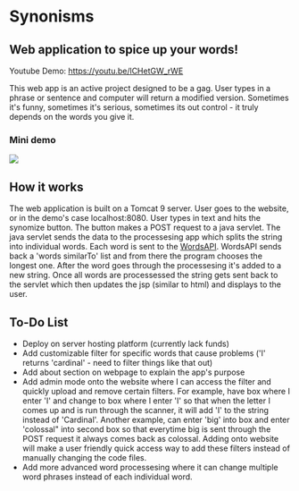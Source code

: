 # Synonisms
## Web application to spice up your words!

Youtube Demo: https://youtu.be/lCHetGW_rWE

This web app is an active project designed to be a gag. User types in a phrase or sentence and computer will return a modified version. Sometimes it's funny, sometimes it's serious, sometimes its out control - it truly depends on the words you give it. 

### Mini demo

![](https://github.com/nickerick/Synonisms/blob/master/gif2.gif)


## How it works
The web application is built on a Tomcat 9 server. User goes to the website, or in the demo's case localhost:8080. User types in text and hits the synomize button. The button makes a POST request to a java servlet. The java servlet sends the data to the processesing app which splits the string into individual words. Each word is sent to the [WordsAPI](https://www.wordsapi.com/). WordsAPI sends back a 'words similarTo' list and from there the program chooses the longest one. After the word goes through the processesing it's added to a new string. Once all words are processessed the string gets sent back to the servlet which then updates the jsp (similar to html) and displays to the user.

## To-Do List
- Deploy on server hosting platform (currently lack funds)
- Add customizable filter for specific words that cause problems ('I' returns 'cardinal' - need to filter things like that out)
- Add about section on webpage to explain the app's purpose
- Add admin mode onto the website where I can access the filter and quickly upload and remove certain filters. For example, have box where I enter 'I' and change to box where I enter 'I' so that when the letter I comes up and is run through the scanner, it will add 'I' to the string instead of 'Cardinal'. Another example, can enter 'big' into box and enter 'colossal" into second box so that everytime big is sent through the POST request it always comes back as colossal. Adding onto website will make a user friendly quick access way to add these filters instead of manually changing the code files.
- Add more advanced word processesing where it can change multiple word phrases instead of each individual word.
